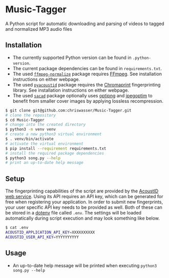 # Music-Tagger

A Python script for automatic downloading and parsing of videos to tagged and normalized MP3 audio files

## Installation

- The currently supported Python version can be found in `.python-version`.
- The current package dependencies can be found in `requirements.txt`.
- The used [`ffmpeg-normalize`](https://github.com/slhck/ffmpeg-normalize "Github ffmpeg-normalize") package requires [FFmpeg](https://ffmpeg.org "FFmpeg homepage"). See installation instructions on either webpage.
- The used [`pyacoustid`](https://github.com/beetbox/pyacoustid "Github pyacoustid") package requires the [Chromaprint](https://github.com/acoustid/chromaprint "Github chromaprint") fingerprinting library. See installation instructions on either webpage.
- The used [`sacad`](https://github.com/desbma/sacad "Github SACAD") package optionally uses [optipng](http://optipng.sourceforge.net/ "Sourceforge optipng") and [jpegoptim](http://freecode.com/projects/jpegoptim "Sourceforge jpegoptim") to benefit from smaller cover images by applying lossless recompression.

```sh
$ git clone git@github.com:chriswasser/Music-Tagger.git
# clone the repository
$ cd Music-Tagger
# change into the created directory
$ python3 -m venv venv
# create a new python3 virtual environment
$ . venv/bin/activate
# activate the virtual environment
$ pip install --requirement requirements.txt
# install the required package dependencies
$ python3 song.py --help
# print an up-to-date help message
```

## Setup

The fingerprinting capabilities of the script are provided by the [AcoustID web service](https://acoustid.org/webservice "AcoustID web service").
Using its API requires an API key, which can be generated for free when registering your application.
In order to submit new fingerprints, your user specific API key needs to be provided as well.
Both of these can be stored in a [dotenv](https://github.com/theskumar/python-dotenv "Github python-dotenv") file called `.env`.
The settings will be loaded automatically during script execution and may look something like below.

```sh
$ cat .env
ACOUSTID_APPLICATION_API_KEY=XXXXXXXXXX
ACOUSTID_USER_API_KEY=YYYYYYYYYY
```

## Usage

- An up-to-date help message will be printed when executing `python3 song.py --help`
